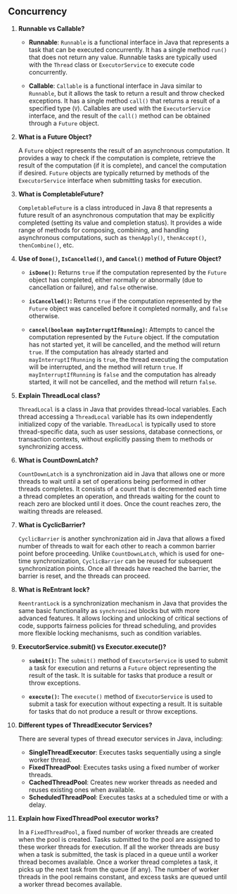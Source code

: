 

## Concurrency

1. **Runnable vs Callable?**

    - **Runnable**: `Runnable` is a functional interface in Java that represents a task that can be executed concurrently. It has a single method `run()` that does not return any value. Runnable tasks are typically used with the `Thread` class or `ExecutorService` to execute code concurrently.

    - **Callable**: `Callable` is a functional interface in Java similar to `Runnable`, but it allows the task to return a result and throw checked exceptions. It has a single method `call()` that returns a result of a specified type (`V`). Callables are used with the `ExecutorService` interface, and the result of the `call()` method can be obtained through a `Future` object.

2. **What is a Future Object?**

   A `Future` object represents the result of an asynchronous computation. It provides a way to check if the computation is complete, retrieve the result of the computation (if it is complete), and cancel the computation if desired. `Future` objects are typically returned by methods of the `ExecutorService` interface when submitting tasks for execution.

3. **What is CompletableFuture?**

   `CompletableFuture` is a class introduced in Java 8 that represents a future result of an asynchronous computation that may be explicitly completed (setting its value and completion status). It provides a wide range of methods for composing, combining, and handling asynchronous computations, such as `thenApply()`, `thenAccept()`, `thenCombine()`, etc.

4. **Use of `Done()`, `IsCancelled()`, and `Cancel()` method of Future Object?**

    - **`isDone()`:** Returns `true` if the computation represented by the `Future` object has completed, either normally or abnormally (due to cancellation or failure), and `false` otherwise.

    - **`isCancelled()`:** Returns `true` if the computation represented by the `Future` object was cancelled before it completed normally, and `false` otherwise.

    - **`cancel(boolean mayInterruptIfRunning)`:** Attempts to cancel the computation represented by the `Future` object. If the computation has not started yet, it will be cancelled, and the method will return `true`. If the computation has already started and `mayInterruptIfRunning` is `true`, the thread executing the computation will be interrupted, and the method will return `true`. If `mayInterruptIfRunning` is `false` and the computation has already started, it will not be cancelled, and the method will return `false`.

5. **Explain ThreadLocal class?**

   `ThreadLocal` is a class in Java that provides thread-local variables. Each thread accessing a `ThreadLocal` variable has its own independently initialized copy of the variable. `ThreadLocal` is typically used to store thread-specific data, such as user sessions, database connections, or transaction contexts, without explicitly passing them to methods or synchronizing access.

6. **What is CountDownLatch?**

   `CountDownLatch` is a synchronization aid in Java that allows one or more threads to wait until a set of operations being performed in other threads completes. It consists of a count that is decremented each time a thread completes an operation, and threads waiting for the count to reach zero are blocked until it does. Once the count reaches zero, the waiting threads are released.

7. **What is CyclicBarrier?**

   `CyclicBarrier` is another synchronization aid in Java that allows a fixed number of threads to wait for each other to reach a common barrier point before proceeding. Unlike `CountDownLatch`, which is used for one-time synchronization, `CyclicBarrier` can be reused for subsequent synchronization points. Once all threads have reached the barrier, the barrier is reset, and the threads can proceed.

8. **What is ReEntrant lock?**

   `ReentrantLock` is a synchronization mechanism in Java that provides the same basic functionality as `synchronized` blocks but with more advanced features. It allows locking and unlocking of critical sections of code, supports fairness policies for thread scheduling, and provides more flexible locking mechanisms, such as condition variables.

9. **ExecutorService.submit() vs Executor.execute()?**

    - **`submit()`:** The `submit()` method of `ExecutorService` is used to submit a task for execution and returns a `Future` object representing the result of the task. It is suitable for tasks that produce a result or throw exceptions.

    - **`execute()`:** The `execute()` method of `ExecutorService` is used to submit a task for execution without expecting a result. It is suitable for tasks that do not produce a result or throw exceptions.

10. **Different types of ThreadExecutor Services?**

    There are several types of thread executor services in Java, including:

    - **SingleThreadExecutor**: Executes tasks sequentially using a single worker thread.
    - **FixedThreadPool**: Executes tasks using a fixed number of worker threads.
    - **CachedThreadPool**: Creates new worker threads as needed and reuses existing ones when available.
    - **ScheduledThreadPool**: Executes tasks at a scheduled time or with a delay.

11. **Explain how FixedThreadPool executor works?**

    In a `FixedThreadPool`, a fixed number of worker threads are created when the pool is created. Tasks submitted to the pool are assigned to these worker threads for execution. If all the worker threads are busy when a task is submitted, the task is placed in a queue until a worker thread becomes available. Once a worker thread completes a task, it picks up the next task from the queue (if any). The number of worker threads in the pool remains constant, and excess tasks are queued until a worker thread becomes available.